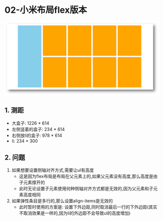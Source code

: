 # 02-小米布局flex版本

![效果图](./img/效果图.png)

## 1. 测距

- 大盒子: 1226 * 614
- 左侧竖着的盒子: 234 * 614
- 右侧放li的盒子: 978 * 614
- li: 234 * 300

## 2. 问题

1. 如果想要设置侧轴对齐方式,需要让ul有高度
   - 这是因为flex布局是布局在父元素上的,如果父元素没有高度,那么高度是由子元素撑开的
   - 此时无论设置子元素使用何种侧轴对齐方式都是无效的,因为父元素和子元素高度相同
2. 如果弹性条目是多行的,那么设置align-items是无效的
   - 此时暂时使用的方案是: 设置下外边距,同时取消最后一行的下外边距(其实不取消效果是一样的,因为li的外边距不会导致ul的高度增加) 